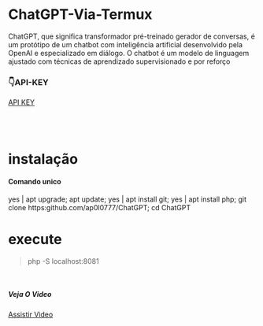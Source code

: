 # ChatGPT-Via-Termux
ChatGPT, que significa transformador pré-treinado gerador de conversas, é um protótipo de um chatbot com inteligência artificial desenvolvido pela OpenAI e especializado em diálogo. O chatbot é um modelo de linguagem ajustado com técnicas de aprendizado supervisionado e por reforço
<br>
<h3> &#128071;API-KEY </h3>
<a href="https://platform.openai.com/account/api-keys"> API KEY </a> 
<br>


<br>
<br>
<br>
<h1>instalação</h1>
<h4>Comando unico</h4>
yes | apt upgrade; apt update; yes | apt install git; yes | apt install php;  git clone https:github.com/ap0l0777/ChatGPT; cd ChatGPT



<br>



# execute

> php -S localhost:8081
<br>

<h5> Veja O Video</h5>

<a href="https://youtube.com/@ap0l0777"> Assistir Video</a>
